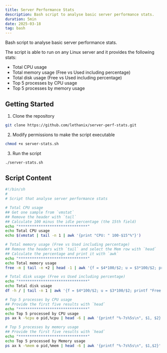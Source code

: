 ```yaml
---
title: Server Performance Stats
description: Bash script to analyse basic server performance stats.
duration: 5min
date: 2025-03-18
tag: bash
---
```


Bash script to analyse basic server performance stats.

The script is able to run on any Linux server and it provides the following stats:

- Total CPU usage
- Total memory usage (Free vs Used including percentage)
- Total disk usage (Free vs Used including percentage)
- Top 5 processes by CPU usage
- Top 5 processes by memory usage

## Getting Started

1. Clone the repository
```bash
git clone https://github.com/lethanix/server-perf-stats.git
```

2. Modify permissions to make the script executable
```bash
chmod +x server-stats.sh
```

3. Run the script
```bash
./server-stats.sh
```

## Script Content

```bash
#!/bin/sh
#
# Script that analyse server performance stats

# Total CPU usage
## Get one sample from `vmstat`
## Remove the header with `tail`
## Calculate 100 minus the idle percentage (the 15th field)
echo "*******************************"
echo Total CPU usage
echo $(vmstat | tail -n 1 | awk '{print "CPU: " 100-$15"%"}')

# Total memory usage (Free vs Used including percentage)
## Remove the headers with `tail` and select the Mem row with `head`
## Calculate the percentage and print it with `awk`
echo "*******************************"
echo Total memory usage
free -m | tail -n +2 | head -1 | awk '{f = $4*100/$2; u = $3*100/$2; printf "Free: %dMb (%3.2f%)\nUsed: %dMb (%3.2f%)\n", $4, f, $3, u }'

# Total disk usage (Free vs Used including percentage)
echo "*******************************"
echo Total disk usage
df -h / | tail -n 1 | awk '{f = $4*100/$2; u = $3*100/$2; printf "Free: %s (%3.2f%)\nUsed: %s (%3.2f%)\n", $4, f, $3, u}'

# Top 5 processes by CPU usage
## Provide the first five results with `head`
echo "*******************************"
echo Top 5 processed by CPU usage
ps ax k -%cpu o pid,%cpu | head -6 | awk '{printf "%-7s%5s\n", $1, $2}'

# Top 5 processes by memory usage
## Provide the first five results with `head`
echo "*******************************"
echo Top 5 processed by Memory usage
ps ax k -%mem o pid,%mem | head -6 | awk '{printf "%-7s%5s\n", $1,$2}'
```
